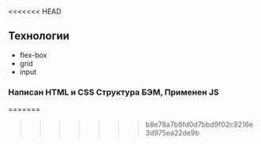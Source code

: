 
<<<<<<< HEAD
## Технологии

* flex-box
* grid
* input

### Написан HTML и CSS Структура БЭМ, Применен JS


=======
>>>>>>> b8e78a7b8fd0d7bbd9f02c9216e3d975ea22de9b
